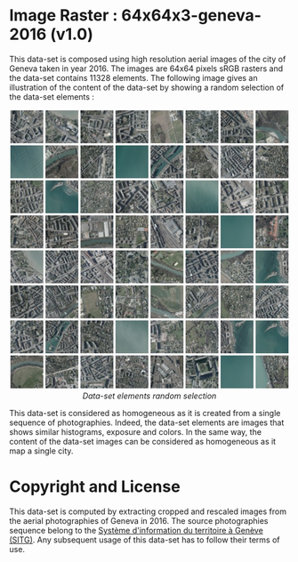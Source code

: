 # Image Raster : 64x64x3-geneva-2016 (v1.0)

This data-set is composed using high resolution aerial images of the city of Geneva taken in year 2016. The images are 64x64 pixels sRGB rasters and the data-set contains 11328 elements. The following image gives an illustration of the content of the data-set by showing a random selection of the data-set elements :

<p align="center">
    <img src="https://github.com/nils-hamel/turing-project/blob/master/doc/dataset/64x64x3-geneva-2016.jpg?raw=true" width="512">
    <br />
    <i>Data-set elements random selection</i>
</p>

This data-set is considered as homogeneous as it is created from a single sequence of photographies. Indeed, the data-set elements are images that shows similar histograms, exposure and colors. In the same way, the content of the data-set images can be considered as homogeneous as it map a single city.

# Copyright and License

This data-set is computed by extracting cropped and rescaled images from the aerial photographies of Geneva in 2016. The source photographies sequence belong to the [Système d'information du territoire à Genève (SITG)](http://ge.ch/sitg). Any subsequent usage of this data-set has to follow their terms of use.

